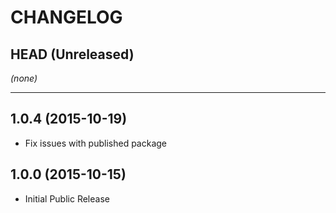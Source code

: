 CHANGELOG
=========

## HEAD (Unreleased)
_(none)_

--------------------

## 1.0.4 (2015-10-19)
* Fix issues with published package

## 1.0.0 (2015-10-15)
* Initial Public Release
